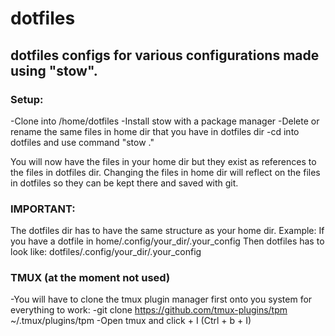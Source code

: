 # dotfiles

## dotfiles configs for various configurations made using "stow".

### Setup:
-Clone into /home/dotfiles
-Install stow with a package manager
-Delete or rename the same files in home dir that you have in dotfiles dir
-cd into dotfiles and use command "stow ."

You will now have the files in your home dir but they exist as references to the files in dotfiles dir.
Changing the files in home dir will reflect on the files in dotfiles so they can be kept there and saved with git.

### IMPORTANT:
The dotfiles dir has to have the same structure as your home dir.
Example:
If you have a dotfile in home/.config/your_dir/.your_config
Then dotfiles has to look like: dotfiles/.config/your_dir/.your_config


### TMUX (at the moment not used)
-You will have to clone the tmux plugin manager first onto you system for everything to work:
-git clone https://github.com/tmux-plugins/tpm ~/.tmux/plugins/tpm
-Open tmux and click <prefix> + I (Ctrl + b + I)
